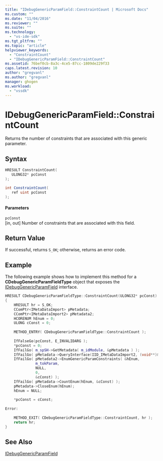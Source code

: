 ```yaml
---
title: "IDebugGenericParamField::ConstraintCount | Microsoft Docs"
ms.custom: ""
ms.date: "11/04/2016"
ms.reviewer: ""
ms.suite: ""
ms.technology: 
  - "vs-ide-sdk"
ms.tgt_pltfrm: ""
ms.topic: "article"
helpviewer_keywords: 
  - "ConstraintCount"
  - "IDebugGenericParamField::ConstraintCount"
ms.assetid: 76bef0cb-8a3c-4ce5-87cc-1809de229f33
caps.latest.revision: 10
author: "gregvanl"
ms.author: "gregvanl"
manager: ghogen
ms.workload: 
  - "vssdk"
---
```

# IDebugGenericParamField::ConstraintCount
Returns the number of constraints that are associated with this generic parameter.  
  
## Syntax  
  
```cpp  
HRESULT ConstraintCount(  
   ULONG32* pcConst  
);  
```  
  
```csharp  
int ConstraintCount(  
   ref uint pcConst  
);  
```  
  
#### Parameters  
 `pcConst`  
 [in, out] Number of constraints that are associated with this field.  
  
## Return Value  
 If successful, returns `S_OK`; otherwise, returns an error code.  
  
## Example  
 The following example shows how to implement this method for a **CDebugGenericParamFieldType** object that exposes the [IDebugGenericParamField](../../../extensibility/debugger/reference/idebuggenericparamfield.md) interface.  
  
```cpp  
HRESULT CDebugGenericParamFieldType::ConstraintCount(ULONG32* pcConst)  
{  
    HRESULT hr = S_OK;  
    CComPtr<IMetaDataImport> pMetadata;  
    CComPtr<IMetaDataImport2> pMetadata2;  
    HCORENUM hEnum = 0;  
    ULONG cConst = 0;  
  
    METHOD_ENTRY( CDebugGenericParamFieldType::ConstraintCount );  
  
    IfFalseGo(pcConst, E_INVALIDARG );  
    *pcConst = 0;  
    IfFailGo( m_spSH->GetMetadata( m_idModule, &pMetadata ) );  
    IfFailGo( pMetadata->QueryInterface(IID_IMetaDataImport2, (void**)&pMetadata2) );  
    IfFailGo( pMetadata2->EnumGenericParamConstraints( &hEnum,  
              m_tokParam,  
              NULL,  
              0,  
              &cConst) );  
    IfFailGo( pMetadata->CountEnum(hEnum, &cConst) );  
    pMetadata->CloseEnum(hEnum);  
    hEnum = NULL;  
  
    *pcConst = cConst;  
  
Error:  
  
    METHOD_EXIT( CDebugGenericParamFieldType::ConstraintCount, hr );  
    return hr;  
}  
```  
  
## See Also  
 [IDebugGenericParamField](../../../extensibility/debugger/reference/idebuggenericparamfield.md)